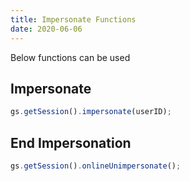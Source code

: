 ```yaml
---
title: Impersonate Functions
date: 2020-06-06
---
```


Below functions can be used
## Impersonate

```js
gs.getSession().impersonate(userID);
```

## End Impersonation

```js
gs.getSession().onlineUnimpersonate();
```
